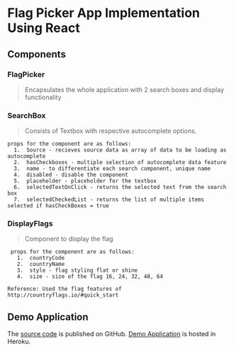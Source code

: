 # Flag Picker App Implementation Using React

## Components

### FlagPicker
> Encapsulates the whole application with 2 search boxes and display functionality 

### SearchBox 
> Consists of Textbox with respective autocomplete options. 
  ```
  props for the component are as follows: 
    1.  Source - recieves source data as array of data to be loading as autocomplete 
    2.  hasCheckboxes - multiple selection of autocomplete data feature
    3.  name - to differentiate each search component, unique name
    4.  disabled - disable the component
    5.  placeholder - placeholder for the textbox
    6.  selectedTextOnClick - returns the selected text from the search box
    7.  selectedCheckedList - returns the list of multiple items selected if hasCheckBoxes = true 
```

### DisplayFlags 
> Component to display the flag
 ``` 
  props for the component are as follows:  
    1.  countryCode 
    2.  countryName
    3.  style - flag styling flat or shine
    4.  size - size of the flag 16, 24, 32, 48, 64
  
Reference: Used the flag features of http://countryflags.io/#quick_start
  ```

## Demo Application
The [source code](https://github.com/vivekkeswaran/react-flag-picker) is published on GitHub. [Demo Application](https://enigmatic-flag-picker-app.herokuapp.com/) is hosted in Heroku.
